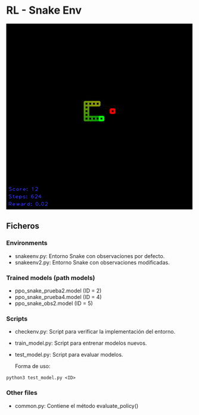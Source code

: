 # RL - Snake Env

![alt text](https://github.com/alexanderplatas/RL-snake-env/blob/master/game_image.png?raw=true)

## Ficheros

### Environments
- snakeenv.py: Entorno Snake con observaciones por defecto.
- snakeenv2.py: Entorno Snake con observaciones modificadas.

### Trained models (path models)
- ppo_snake_prueba2.model (ID = 2)
- ppo_snake_prueba4.model (ID = 4)
- ppo_snake_obs2.model    (ID = 5)

### Scripts

- checkenv.py: Script para verificar la implementación del entorno.
- train_model.py: Script para entrenar modelos nuevos.
- test_model.py: Script para evaluar modelos.

    Forma de uso:

```
python3 test_model.py <ID>
```


### Other files
- common.py: Contiene el método evaluate_policy()
